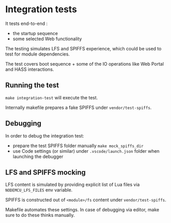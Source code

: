 # Integration tests

It tests end-to-end :

- the startup sequence
- some selected Web functionality

The testing simulates LFS and SPIFFS experience, which could be used to test for module dependencies.

The test covers boot sequence + some of the IO operations like Web Portal and HASS interactions.

## Running the test

`make integration-test` will execute the test.

Internally makefile prepares a fake SPIFFS under `vendor/test-spiffs`.

## Debugging

In order to debug the integration test:

- prepare the test SPIFFS folder manually `make mock_spiffs_dir`
- use Code settings (or similar) under `.vscode/launch.json` folder when launching the debugger

## LFS and SPIFFS mocking

LFS content is simulated by providing explicit list of Lua files via `NODEMCU_LFS_FILES` env variable.

SPIFFS is constructed out of `<module>/fs` content under `vendor/test-spiffs`.

Makefile automates these settings.
In case of debugging via editor, make sure to do these thinks manually.
